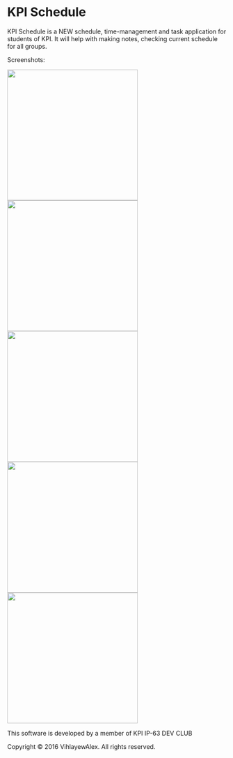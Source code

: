 # KPI Schedule
KPI Schedule is a NEW schedule, time-management and task application for students of KPI. It will help with making notes, checking current schedule for all groups. 

Screenshots:

<img src="https://raw.githubusercontent.com/VihlayewAlex/KPI-Schedule/master/readme_images/IMG_4733.PNG" width="300">

<img src="https://raw.githubusercontent.com/VihlayewAlex/KPI-Schedule/master/readme_images/IMG_4720.PNG" width="300">

<img src="https://raw.githubusercontent.com/VihlayewAlex/KPI-Schedule/master/readme_images/IMG_4718.PNG" width="300">

<img src="https://raw.githubusercontent.com/VihlayewAlex/KPI-Schedule/master/readme_images/IMG_4714.PNG" width="300">

<img src="https://raw.githubusercontent.com/VihlayewAlex/KPI-Schedule/master/readme_images/IMG_4716.PNG" width="300">


This software is developed by a member of KPI IP-63 DEV CLUB

Copyright © 2016 VihlayewAlex. All rights reserved.
